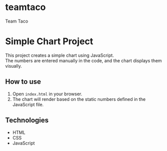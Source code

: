 # teamtaco
Team Taco

# Simple Chart Project

This project creates a simple chart using JavaScript.  
The numbers are entered manually in the code, and the chart displays them visually.  

## How to use
1. Open `index.html` in your browser.  
2. The chart will render based on the static numbers defined in the JavaScript file.  

## Technologies
- HTML  
- CSS  
- JavaScript  
